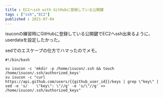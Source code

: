 ```yaml
---
title : EC2へssh with GitHubに登録している公開鍵
tags : ["ssh","EC2"]
published : 2021-07-04
---
```


isuconの練習時にGitHubに登録している公開鍵でEC2へssh出来るように、userdataを設定したかった。

sedでのエスケープの仕方でハマったのでメモ。

```
#!/bin/bash

su isucon -c 'mkdir -p /home/isucon/.ssh && touch /home/isucon/.ssh/authorized_keys'
su isucon -c "curl https://api.github.com/users/{{github_user_id}}/keys | grep \"key\" | sed -e 's/    \"key\": \"//g' -e 's/\"//g' >> /home/isucon/.ssh/authorized_keys"
```
